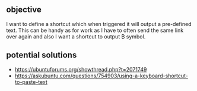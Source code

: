 ## objective

I want to define a shortcut which when triggered it will output a pre-defined text.
This can be handy as for work as I have to often send the same link over again and also I want a shortcut to output ₿ symbol.

## potential solutions

- https://ubuntuforums.org/showthread.php?t=2071749
- https://askubuntu.com/questions/754903/using-a-keyboard-shortcut-to-paste-text

